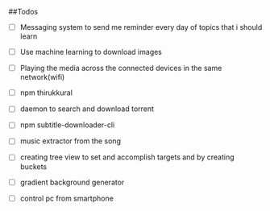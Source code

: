 ##Todos

- [ ] Messaging system to send me reminder every day of topics that i should learn
- [ ] Use machine learning to download images
- [ ] Playing the media across the connected devices in the same network(wifi)
- [ ] npm thirukkural
- [ ] daemon to search and download torrent
- [ ] npm subtitle-downloader-cli
- [ ] music extractor from the song
- [ ] creating tree view to set and accomplish targets and by creating buckets
- [ ] gradient background generator
- [ ] control pc from smartphone


